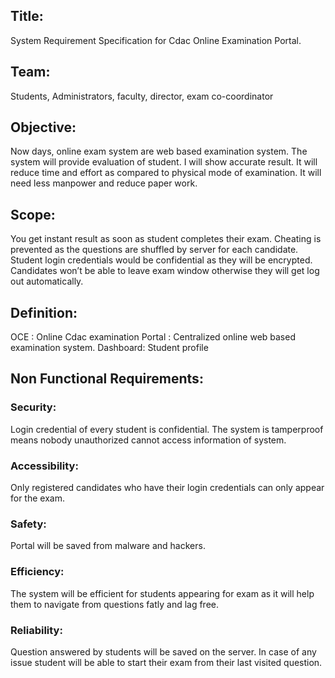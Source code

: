 ## Title:
System Requirement Specification for Cdac Online Examination Portal.

## Team: 
Students, Administrators, faculty, director, exam co-coordinator

## Objective:
	
Now days, online exam system are web based examination system.
The system will provide evaluation of student. 
I will show accurate result. 
It will reduce time and effort as compared to physical mode of examination. 
It will need less manpower and reduce paper work.

## Scope:
	
 You get instant result as soon as student completes their exam. 
Cheating is prevented as the questions are shuffled by server for each candidate.
Student login credentials would be confidential as they will be encrypted. 
Candidates won’t be able to leave exam window otherwise they will get log out automatically.

## Definition:
OCE : Online Cdac examination
Portal : Centralized online web based examination system.
Dashboard: Student profile 

## Non Functional Requirements:

### Security: 
Login credential of every student is confidential. 
The system is tamperproof means nobody unauthorized cannot access information of system.

### Accessibility:
Only registered candidates who have their login credentials can only appear for the exam.

### Safety:
	
 Portal will be saved from malware and hackers.

### Efficiency:

The system will be efficient for students appearing for exam as it will help them to navigate from questions fatly and lag free.

### Reliability:
Question answered by students will be saved on the server.
In case of any issue student will be able to start their exam from their last visited question.
	









